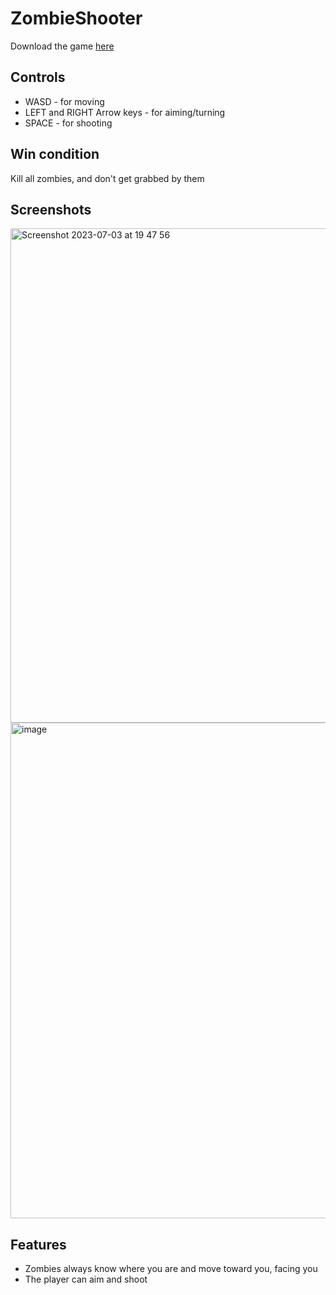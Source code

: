 # ZombieShooter
Download the game [here](https://github.com/RipperOnik/ZombieShooter/releases)
## Controls
- WASD - for moving
- LEFT and RIGHT Arrow keys - for aiming/turning 
- SPACE - for shooting

## Win condition
Kill all zombies, and don't get grabbed by them

## Screenshots
<img width="791" alt="Screenshot 2023-07-03 at 19 47 56" src="https://github.com/RipperOnik/ZombieShooter/assets/55228345/58ce8d3e-f2a7-4c07-b9a5-b888ebc9cea8">

<img width="793" alt="image" src="https://github.com/RipperOnik/ZombieShooter/assets/55228345/b82c168b-7d83-493e-aa92-46bbc92fe9d4">


## Features
- Zombies always know where you are and move toward you, facing you
- The player can aim and shoot


